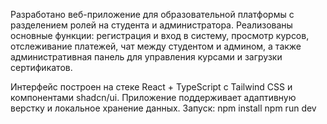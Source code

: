 Разработано веб-приложение для образовательной платформы с разделением ролей на студента и администратора. Реализованы основные функции: регистрация и вход в систему, просмотр курсов, отслеживание платежей, чат между студентом и админом, а также административная панель для управления курсами и загрузки сертификатов.

Интерфейс построен на стеке React + TypeScript с Tailwind CSS и компонентами shadcn/ui. Приложение поддерживает адаптивную верстку и локальное хранение данных.
Запуск:
npm install
npm run dev

